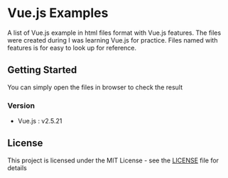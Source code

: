 # Vue.js Examples

A list of Vue.js example in html files format with Vue.js features. The files were created during I was learning Vue.js for practice. Files named with features is for easy to look up for reference. 

## Getting Started

You can simply open the files in browser to check the result

### Version
- Vue.js : v2.5.21

## License

This project is licensed under the MIT License - see the [LICENSE](LICENSE) file for details
